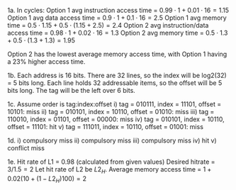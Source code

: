 1a. In cycles:
Option 1 avg instruction access time = $0.99 \cdot 1 + 0.01 \cdot 16 = 1.15$
Option 1 avg data access time = $0.9 \cdot 1 + 0.1 \cdot 16 = 2.5$
Option 1 avg memory time = $0.5 \cdot 1.15 + 0.5 \cdot (1.15+2.5) = 2.4$
Option 2 avg instruction/data access time = $0.98 \cdot 1 + 0.02 \cdot 16 = 1.3$
Option 2 avg memory time = $0.5 \cdot 1.3 + 0.5 \cdot (1.3 + 1.3) = 1.95$

Option 2 has the lowest average memory access time, with Option 1 having a 23% higher access time.

1b. Each address is 16 bits.
There are 32 lines, so the index will be log2(32) = 5 bits long.
Each line holds 32 addressable items, so the offset will be 5 bits long.
The tag will be the left over 6 bits.

1c. Assume order is tag\:index\:offset
i) tag = 010111, index = 11101, offset = 10101: miss
ii) tag = 010101, index = 10110, offset = 01010: miss
iii) tag = 110010, index = 01101, offset = 00000: miss
iv) tag = 010101, index = 10110,  offset = 11101: hit
v) tag = 111011, index = 10110, offset = 01001: miss

1d.
i) compulsory miss
ii) compulsory miss
iii) compulsory miss
iv) hit
v) conflict miss

1e. Hit rate of L1 = 0.98 (calculated from given values)
Desired hitrate = $3/1.5 = 2$
Let hit rate of L2 be $L2_{H}$.
Average memory access time = $1 + 0.02(10 + (1 - L2_H)100) = 2$ 